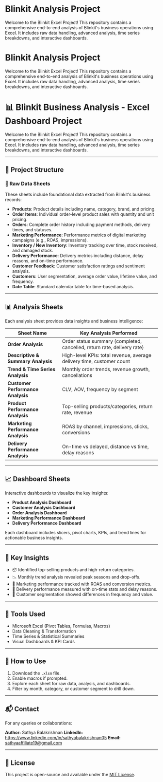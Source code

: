 # Blinkit Analysis Project
 Welcome to the Blinkit Excel Project! This repository contains a comprehensive end-to-end analysis of Blinkit's business operations using Excel. It includes raw data handling, advanced analysis, time series breakdowns, and interactive dashboards.
# Blinkit Analysis Project
 Welcome to the Blinkit Excel Project! This repository contains a comprehensive end-to-end analysis of Blinkit's business operations using Excel. It includes raw data handling, advanced analysis, time series breakdowns, and interactive dashboards.
# 📊 Blinkit Business Analysis - Excel Dashboard Project

Welcome to the Blinkit Excel Project! This repository contains a comprehensive end-to-end analysis of Blinkit's business operations using Excel. It includes raw data handling, advanced analysis, time series breakdowns, and interactive dashboards.

---

## 📁 Project Structure

### 🔢 Raw Data Sheets
These sheets include foundational data extracted from Blinkit's business records:

- **Products**: Product details including name, category, brand, and pricing.
- **Order Items**: Individual order-level product sales with quantity and unit pricing.
- **Orders**: Complete order history including payment methods, delivery times, and statuses.
- **Marketing Performance**: Performance metrics of digital marketing campaigns (e.g., ROAS, impressions).
- **Inventory / New Inventory**: Inventory tracking over time, stock received, and damaged stock.
- **Delivery Performance**: Delivery metrics including distance, delay reasons, and on-time performance.
- **Customer Feedback**: Customer satisfaction ratings and sentiment analysis.
- **Customers**: User segmentation, average order value, lifetime value, and frequency.
- **Date Table**: Standard calendar table for time-based analysis.

---

## 📊 Analysis Sheets

Each analysis sheet provides data insights and business intelligence:

| Sheet Name | Key Analysis Performed |
|------------|------------------------|
| **Order Analysis** | Order status summary (completed, cancelled, return rate, delivery rate) |
| **Descriptive & Summary Analysis** | High-level KPIs: total revenue, average delivery time, customer count |
| **Trend & Time Series Analysis** | Monthly order trends, revenue growth, cancellations |
| **Customer Performance Analysis** | CLV, AOV, frequency by segment |
| **Product Performance Analysis** | Top-selling products/categories, return rate, revenue |
| **Marketing Performance Analysis** | ROAS by channel, impressions, clicks, conversions |
| **Delivery Performance Analysis** | On-time vs delayed, distance vs time, delay reasons |

---

## 📈 Dashboard Sheets

Interactive dashboards to visualize the key insights:

- **Product Analysis Dashboard**
- **Customer Analysis Dashboard**
- **Order Analysis Dashboard**
- **Marketing Performance Dashboard**
- **Delivery Performance Dashboard**

Each dashboard includes slicers, pivot charts, KPIs, and trend lines for actionable business insights.

---

## 🧠 Key Insights

- 📦 Identified top-selling products and high-return categories.
- 📉 Monthly trend analysis revealed peak seasons and drop-offs.
- 🚀 Marketing performance tracked with ROAS and conversion metrics.
- 🚚 Delivery performance measured with on-time stats and delay reasons.
- 🤝 Customer segmentation showed differences in frequency and value.

---

## 📎 Tools Used

- Microsoft Excel (Pivot Tables, Formulas, Macros)
- Data Cleaning & Transformation
- Time Series & Statistical Summaries
- Visual Dashboards & KPI Cards

---

## 📌 How to Use

1. Download the `.xlsm` file.
2. Enable macros if prompted.
3. Explore each sheet for raw data, analysis, and dashboards.
4. Filter by month, category, or customer segment to drill down.

---

## 📬 Contact

For any queries or collaborations:

**Author:** Sathya Balakrishnan 
**LinkedIn:** https://www.linkedin.com/in/sathyabalakrishnan05
**Email:** sathyaaffiliate19@gmail.com

---

## 📄 License

This project is open-source and available under the [MIT License](LICENSE).
